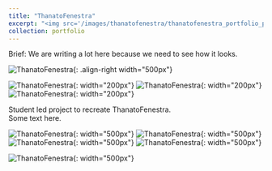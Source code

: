 ```yaml
---
title: "ThanatoFenestra"
excerpt: "<img src='/images/thanatofenestra/thanatofenestra_portfolio_pic.jpg' width='200px'>"
collection: portfolio
---
```


Brief: We are writing a lot here because we need to see how it looks.<br>

![ThanatoFenestra](/images/thanatofenestra/thanatofenestra_portfolio_pic.jpg "ThanatoFenestra"){: .align-right width="500px"}

![ThanatoFenestra](/images/thanatofenestra/tf_package_inventor_doc.png "ThanatoFenestra"){: width="200px"}
![ThanatoFenestra](/images/thanatofenestra/tf_package_inventor_doc_2.png "ThanatoFenestra"){: width="200px"}
![ThanatoFenestra](/images/thanatofenestra/tf_package_inventor_doc_3.png "ThanatoFenestra"){: width="200px"}

Student led project to recreate ThanatoFenestra.<br>
Some text here.<br>

![ThanatoFenestra](/images/thanatofenestra/tf_prototype_withComp.jpg "ThanatoFenestra"){: width="500px"}
![ThanatoFenestra](/images/thanatofenestra/tf_sensors.jpg "ThanatoFenestra"){: width="500px"}<br>
![ThanatoFenestra](/images/thanatofenestra/tf_guts.jpg "ThanatoFenestra"){: width="500px"}
![ThanatoFenestra](/images/thanatofenestra/tf_poster.png "ThanatoFenestra"){: width="500px"}

![ThanatoFenestra](/images/thanatofenestra/tf_staged.jpg "ThanatoFenestra"){: width="500px"}
